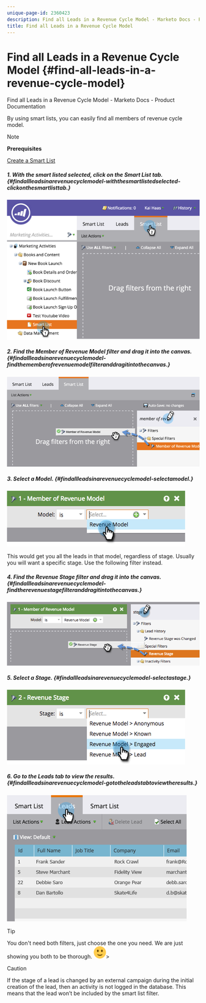 ```yaml
---
unique-page-id: 2360423
description: Find all Leads in a Revenue Cycle Model - Marketo Docs - Product Documentation
title: Find all Leads in a Revenue Cycle Model
---
```


# Find all Leads in a Revenue Cycle Model {#find-all-leads-in-a-revenue-cycle-model}

Find all Leads in a Revenue Cycle Model - Marketo Docs - Product Documentation

By using smart lists, you can easily find all members of revenue cycle model.

>[!NOTE]
>
>**Prerequisites**
>
>[Create a Smart List](../../../../../welcome-to-marketo-docs/product-docs/core-marketo-concepts/smart-lists-and-static-lists/creating-a-smart-list/create-a-smart-list.md)

##### 1. With the smart listed selected, click on the Smart List tab. {#findallleadsinarevenuecyclemodel-withthesmartlistedselected-clickonthesmartlisttab.}

![](assets/image2015-4-29-14-3a6-3a36.png)

##### 2. Find the Member of Revenue Model filter and drag it into the canvas. {#findallleadsinarevenuecyclemodel-findthememberofrevenuemodelfilteranddragitintothecanvas.}

![](assets/image2015-4-29-14-3a12-3a33.png)

##### 3. Select a Model. {#findallleadsinarevenuecyclemodel-selectamodel.}

![](assets/image2015-5-13-18-3a2-3a23.png)

This would get you all the leads in that model, regardless of stage. Usually you will want a specific stage. Use the following filter instead.

##### 4. Find the Revenue Stage filter and drag it into the canvas. {#findallleadsinarevenuecyclemodel-findtherevenuestagefilteranddragitintothecanvas.}

![](assets/image2015-5-13-17-3a27-3a0.png)

##### 5. Select a Stage. {#findallleadsinarevenuecyclemodel-selectastage.}

![](assets/image2015-5-13-17-3a31-3a9.png)

##### 6. Go to the Leads tab to view the results. {#findallleadsinarevenuecyclemodel-gototheleadstabtoviewtheresults.}

![](assets/2.png)

>[!TIP]
>
>You don't need both filters, just choose the one you need. We are just showing you both to be thorough. ![(smile)](assets/smile.svg)>

>[!CAUTION]
>
>If the stage of a lead is changed by an external campaign during the initial creation of the lead, then an activity is not logged in the database. This means that the lead won’t be included by the smart list filter.

